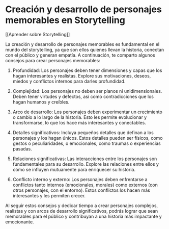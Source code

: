 # Creación y desarrollo de personajes memorables en Storytelling

[[Aprender sobre Storytelling]]

La creación y desarrollo de personajes memorables es fundamental en el mundo del storytelling, ya que son ellos quienes llevan la historia, conectan con el público y generan empatía. A continuación, te comparto algunos consejos para crear personajes memorables:

1. Profundidad: Los personajes deben tener dimensiones y capas que los hagan interesantes y realistas. Explore sus motivaciones, deseos, miedos y conflictos internos para darles profundidad.

2. Complejidad: Los personajes no deben ser planos ni unidimensionales. Deben tener virtudes y defectos, así como contradicciones que los hagan humanos y creíbles.

3. Arco de desarrollo: Los personajes deben experimentar un crecimiento o cambio a lo largo de la historia. Esto les permite evolucionar y transformarse, lo que los hace más interesantes y conectables.

4. Detalles significativos: Incluya pequeños detalles que definan a los personajes y los hagan únicos. Estos detalles pueden ser físicos, como gestos o peculiaridades, o emocionales, como traumas o experiencias pasadas.

5. Relaciones significativas: Las interacciones entre los personajes son fundamentales para su desarrollo. Explore las relaciones entre ellos y cómo se influyen mutuamente para enriquecer su historia.

6. Conflicto interno y externo: Los personajes deben enfrentarse a conflictos tanto internos (emocionales, morales) como externos (con otros personajes, con el entorno). Estos conflictos los hacen más interesantes y les permiten crecer.

Al seguir estos consejos y dedicar tiempo a crear personajes complejos, realistas y con arcos de desarrollo significativos, podrás lograr que sean memorables para el público y contribuyan a una historia más impactante y emocionante.
